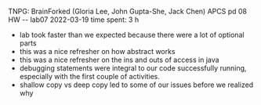 
TNPG: BrainForked (Gloria Lee, John Gupta-She, Jack Chen)
APCS pd 08
HW -- lab07
2022-03-19
time spent: 3 h 

- lab took faster than we expected because there were a lot of optional parts
- this was a nice refresher on how abstract works
- this was a nice refresher on the ins and outs of access in java
- debugging statements were integral to our code successfully running, especially with the first couple of activities. 
- shallow copy vs deep copy led to some of our issues before we realized why
